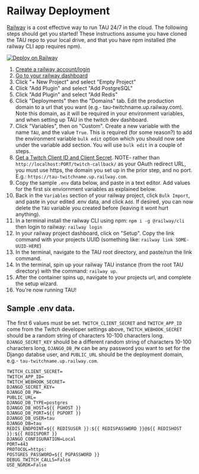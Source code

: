 # Railway Deployment

[Railway](https://railway.app/) is a cost effective way to run TAU 24/7 in the cloud. The following steps should get you started! These instructions assume you have cloned the TAU repo to your local drive, and that you have npm installed (the railway CLI app requires npm).

[![Deploy on Railway](https://railway.app/button.svg)](https://railway.app/new/template?template=https%3A%2F%2Fgithub.com%2FTeam-TAU%2Ftau&plugins=postgresql%2Credis&envs=TWITCH_APP_ID%2CTWITCH_CLIENT_SECRET%2CTWITCH_WEBHOOK_SECRET%2CDJANGO_DB_PW%2CDJANGO_SECRET_KEY%2CPUBLIC_URL%2CDJANGO_CONFIGURATION%2CDJANGO_DB_HOST%2CDJANGO_DB_PORT%2CDJANGO_DB_TYPE%2CPORT%2CPOSTGRES_PASSWORD%2CPROTOCOL%2CREDIS_ENDPOINT&TWITCH_APP_IDDesc=Your+Twitch+Application%2FClient+ID&TWITCH_CLIENT_SECRETDesc=Your+Twitch+Client+Secret&TWITCH_WEBHOOK_SECRETDesc=A+random+string+of+10-100+characters&DJANGO_DB_PWDesc=Password+of+your+choice+for+the+django+database&DJANGO_SECRET_KEYDesc=A+random+string+of+10-100+characters&PUBLIC_URLDesc=Your+railway+deployment+url+%28e.g.-+tau-twitchname.up.railway.app%29&DJANGO_CONFIGURATIONDesc=Django+config+type+%28for+security%2C+leave+as+Production%29&DJANGO_DB_HOSTDesc=To+use+railway+postgres%2C+do+not+change.&DJANGO_DB_PORTDesc=To+use+railway+postgres%2C+do+not+change.&DJANGO_DB_TYPEDesc=To+use+railway+postgres%2C+do+not+change.&PORTDesc=Do+not+change&POSTGRES_PASSWORDDesc=To+use+railway+postgres%2C+do+not+change.&PROTOCOLDesc=Do+not+change&REDIS_ENDPOINTDesc=To+use+railway+redis%2C+do+not+change.&DJANGO_CONFIGURATIONDefault=Production&DJANGO_DB_HOSTDefault=%24%7B%7B+PGHOST+%7D%7D&DJANGO_DB_PORTDefault=%24%7B%7B+PGPORT+%7D%7D&DJANGO_DB_TYPEDefault=postgres&PORTDefault=443&POSTGRES_PASSWORDDefault=%24%7B%7B+PGPASSWORD+%7D%7D&PROTOCOLDefault=https%3A&REDIS_ENDPOINTDefault=%24%7B%7B+REDISUSER+%7D%7D%3A%24%7B%7B+REDISPASSWORD+%7D%7D%40%24%7B%7B+REDISHOST+%7D%7D%3A%24%7B%7B+REDISPORT+%7D%7D&referralCode=TAU)

1. [Create a railway account/login](https://railway.app/login)
1. [Go to your railway dashboard](https://railway.app/dashboard)
1. Click "+ New Project" and select "Empty Project"
1. Click "Add Plugin" and select "Add PostgreSQL"
1. Click "Add Plugin" and select "Add Redis"
1. Click "Deployments" then the "Domains" tab. Edit the production domain to a url that you want (e.g.- tau-twitchname.up.railway.com). Note this domain, as it will be required in your environment variables, and when setting up TAU in the twitch dev dashboard.
1. Click "Variables", then on "Custom". Create a new variable with the name `TAU`, and the value `True`. This is required (for some reason?) to add the environment variable `bulk edit` option which you should now see under the variable add section. You will use `bulk edit` in a couple of steps.
1. [Get a Twitch Client ID and Client Secret](./twitch_dev.md). NOTE- rather than `http://localhost:PORT/twitch-callback/` as your OAuth redirect URL, you must use https, the domain you set up in the prior step, and no port. E.g.: `https://tau-twitchname.up.railway.com`.
1. Copy the sample `.env` data below, and paste in a text editor. Add values for the first six enviornment variables as explained below.
1. Back in the `Variables` section of your railway project, click `Bulk Import`, and paste in your edited .env data, and click `Add`. If desired, you can now delete the `TAU` variable you created before (leaving it wont hurt anything).
1. In a terminal install the railway CLI using npm: `npm i -g @railway/cli` then login to railway: `railway login`
1. In your railway project dashboard, click on "Setup". Copy the link command with your projects UUID (something like: `railway link SOME-UUID-HERE`)
1. In the terminal, navigate to the TAU root directory, and paste/run the link command.
1. In the terminal, spin up your railway TAU instance (from the root TAU directory) with the command: `railway up`.
1. After the container spins up, navigate to your projects url, and complete the setup wizard.
1. You're now running TAU!

## Sample .env data.

The first 6 values must be set. `TWITCH_CLIENT_SECRET` and `TWITCH_APP_ID` come from the Twitch developer settings above, `TWITCH_WEBHOOK_SECRET` should be a random string of characters 10-100 characters long. `DJANGO_SECRET_KEY` should be a different random string of characters 10-100 characters long, `DJANGO_DB_PW` can be any password you want to set for the Django databse user, and `PUBLIC_URL` should be the deployment domain, e.g.- `tau-twitchname.up.railway.com`.

```
TWITCH_CLIENT_SECRET=
TWITCH_APP_ID=
TWITCH_WEBHOOK_SECRET=
DJANGO_SECRET_KEY=
DJANGO_DB_PW=
PUBLIC_URL=
DJANGO_DB_TYPE=postgres
DJANGO_DB_HOST=${{ PGHOST }}
DJANGO_DB_PORT=${{ PGPORT }}
DJANGO_DB_USER=tau
DJANGO_DB=tau
REDIS_ENDPOINT=${{ REDISUSER }}:${{ REDISPASSWORD }}@${{ REDISHOST }}:${{ REDISPORT }}
DJANGO_CONFIGURATION=Local
PORT=443
PROTOCOL=https:
POSTGRES_PASSWORD=${{ PGPASSWORD }}
DEBUG_TWITCH_CALLS=False
USE_NGROK=False
```

